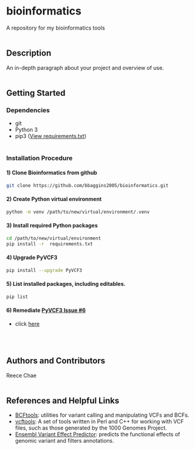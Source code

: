 # bioinformatics 
A repository for my bioinformatics tools
<br><br>
## Description
An in-depth paragraph about your project and overview of use.
<br><br>
## Getting Started
### Dependencies
* git
* Python 3
* pip3 ([View requirements.txt](https://github.com/bbaggins2005/bioinformatics/blob/main/requirements.txt))
<br><br>
### Installation Procedure

#### 1) Clone Bioinformatics from github
```bash
git clone https://github.com/bbaggins2005/bioinformatics.git
```

#### 2) Create Python virtual environment
```bash
python -m venv /path/to/new/virtual/environment/.venv
```

#### 3) Install required Python packages
```bash
cd /path/to/new/virtual/environment 
pip install -r  requirements.txt
```

#### 4) Upgrade PyVCF3
```bash
pip install --upgrade PyVCF3
```

#### 5) List installed packages, including editables.
```bash
pip list
```

#### 6) Remediate [PyVCF3 Issue #6](https://github.com/dridk/PyVCF3/issues/6)
* click [here](https://github.com/bbaggins2005/bioinformatics/blob/main/docs/PyVCF3_Issue6.md)

<br><br>
## Authors and Contributors
Reece Chae
<br><br>
## References and Helpful Links
* [BCFtools](https://github.com/samtools/bcftools): utilities for variant calling and manipulating VCFs and BCFs.
* [vcftools](https://github.com/vcftools/vcftools): A set of tools written in Perl and C++ for working with VCF files, such as those generated by the 1000 Genomes Project.
* [Ensembl Variant Effect Predictor](https://github.com/Ensembl/ensembl-vep): predicts the functional effects of genomic variant and filters annotations.